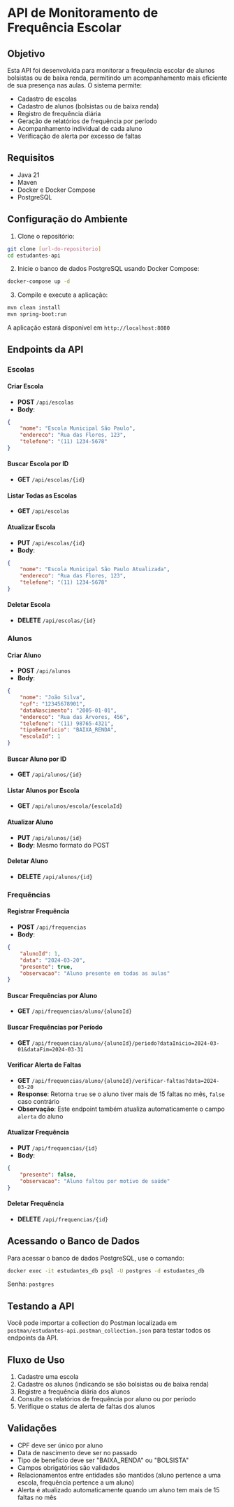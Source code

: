 # API de Monitoramento de Frequência Escolar

## Objetivo
Esta API foi desenvolvida para monitorar a frequência escolar de alunos bolsistas ou de baixa renda, permitindo um acompanhamento mais eficiente de sua presença nas aulas. O sistema permite:

- Cadastro de escolas
- Cadastro de alunos (bolsistas ou de baixa renda)
- Registro de frequência diária
- Geração de relatórios de frequência por período
- Acompanhamento individual de cada aluno
- Verificação de alerta por excesso de faltas

## Requisitos
- Java 21
- Maven
- Docker e Docker Compose
- PostgreSQL

## Configuração do Ambiente

1. Clone o repositório:
```bash
git clone [url-do-repositorio]
cd estudantes-api
```

2. Inicie o banco de dados PostgreSQL usando Docker Compose:
```bash
docker-compose up -d
```

3. Compile e execute a aplicação:
```bash
mvn clean install
mvn spring-boot:run
```

A aplicação estará disponível em `http://localhost:8080`

## Endpoints da API

### Escolas

#### Criar Escola
- **POST** `/api/escolas`
- **Body**:
```json
{
    "nome": "Escola Municipal São Paulo",
    "endereco": "Rua das Flores, 123",
    "telefone": "(11) 1234-5678"
}
```

#### Buscar Escola por ID
- **GET** `/api/escolas/{id}`

#### Listar Todas as Escolas
- **GET** `/api/escolas`

#### Atualizar Escola
- **PUT** `/api/escolas/{id}`
- **Body**:
```json
{
    "nome": "Escola Municipal São Paulo Atualizada",
    "endereco": "Rua das Flores, 123",
    "telefone": "(11) 1234-5678"
}
```

#### Deletar Escola
- **DELETE** `/api/escolas/{id}`

### Alunos

#### Criar Aluno
- **POST** `/api/alunos`
- **Body**:
```json
{
    "nome": "João Silva",
    "cpf": "12345678901",
    "dataNascimento": "2005-01-01",
    "endereco": "Rua das Árvores, 456",
    "telefone": "(11) 98765-4321",
    "tipoBeneficio": "BAIXA_RENDA",
    "escolaId": 1
}
```

#### Buscar Aluno por ID
- **GET** `/api/alunos/{id}`

#### Listar Alunos por Escola
- **GET** `/api/alunos/escola/{escolaId}`

#### Atualizar Aluno
- **PUT** `/api/alunos/{id}`
- **Body**: Mesmo formato do POST

#### Deletar Aluno
- **DELETE** `/api/alunos/{id}`

### Frequências

#### Registrar Frequência
- **POST** `/api/frequencias`
- **Body**:
```json
{
    "alunoId": 1,
    "data": "2024-03-20",
    "presente": true,
    "observacao": "Aluno presente em todas as aulas"
}
```

#### Buscar Frequências por Aluno
- **GET** `/api/frequencias/aluno/{alunoId}`

#### Buscar Frequências por Período
- **GET** `/api/frequencias/aluno/{alunoId}/periodo?dataInicio=2024-03-01&dataFim=2024-03-31`

#### Verificar Alerta de Faltas
- **GET** `/api/frequencias/aluno/{alunoId}/verificar-faltas?data=2024-03-20`
- **Response**: Retorna `true` se o aluno tiver mais de 15 faltas no mês, `false` caso contrário
- **Observação**: Este endpoint também atualiza automaticamente o campo `alerta` do aluno

#### Atualizar Frequência
- **PUT** `/api/frequencias/{id}`
- **Body**:
```json
{
    "presente": false,
    "observacao": "Aluno faltou por motivo de saúde"
}
```

#### Deletar Frequência
- **DELETE** `/api/frequencias/{id}`

## Acessando o Banco de Dados

Para acessar o banco de dados PostgreSQL, use o comando:
```bash
docker exec -it estudantes_db psql -U postgres -d estudantes_db
```

Senha: `postgres`

## Testando a API

Você pode importar a collection do Postman localizada em `postman/estudantes-api.postman_collection.json` para testar todos os endpoints da API.

## Fluxo de Uso

1. Cadastre uma escola
2. Cadastre os alunos (indicando se são bolsistas ou de baixa renda)
3. Registre a frequência diária dos alunos
4. Consulte os relatórios de frequência por aluno ou por período
5. Verifique o status de alerta de faltas dos alunos

## Validações

- CPF deve ser único por aluno
- Data de nascimento deve ser no passado
- Tipo de benefício deve ser "BAIXA_RENDA" ou "BOLSISTA"
- Campos obrigatórios são validados
- Relacionamentos entre entidades são mantidos (aluno pertence a uma escola, frequência pertence a um aluno)
- Alerta é atualizado automaticamente quando um aluno tem mais de 15 faltas no mês 